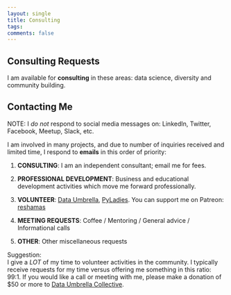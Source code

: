 ```yaml
---
layout: single
title: Consulting
tags: 
comments: false
---
```


## Consulting Requests

I am available for **consulting** in these areas:  data science, diversity and community building.  

## Contacting Me
NOTE: I *do not* respond to social media messages on: LinkedIn, Twitter, Facebook, Meetup, Slack, etc.

I am involved in many projects, and due to number of inquiries received and limited time, I respond to **emails** in this order of priority:

1.  **CONSULTING**:  I am an independent consultant; email me for fees.

2.  **PROFESSIONAL DEVELOPMENT**:  Business and educational development activities which move me forward professionally.

3.  **VOLUNTEER**:  [Data Umbrella](https://www.dataumbrella.org), [PyLadies](http://nyc.pyladies.com).  You can support me on Patreon:   [reshamas](https://www.patreon.com/reshamas) 
 
4.  **MEETING REQUESTS**:   Coffee / Mentoring / General advice / Informational calls

5.  **OTHER**:  Other miscellaneous requests

Suggestion:  
I give a *LOT* of my time to volunteer activities in the community.  I typically receive requests for my time versus offering me something in this ratio:  99:1.  If you would like a call or meeting with me, please make a donation of $50 or more to [Data Umbrella Collective](https://opencollective.com/data-umbrella).  

